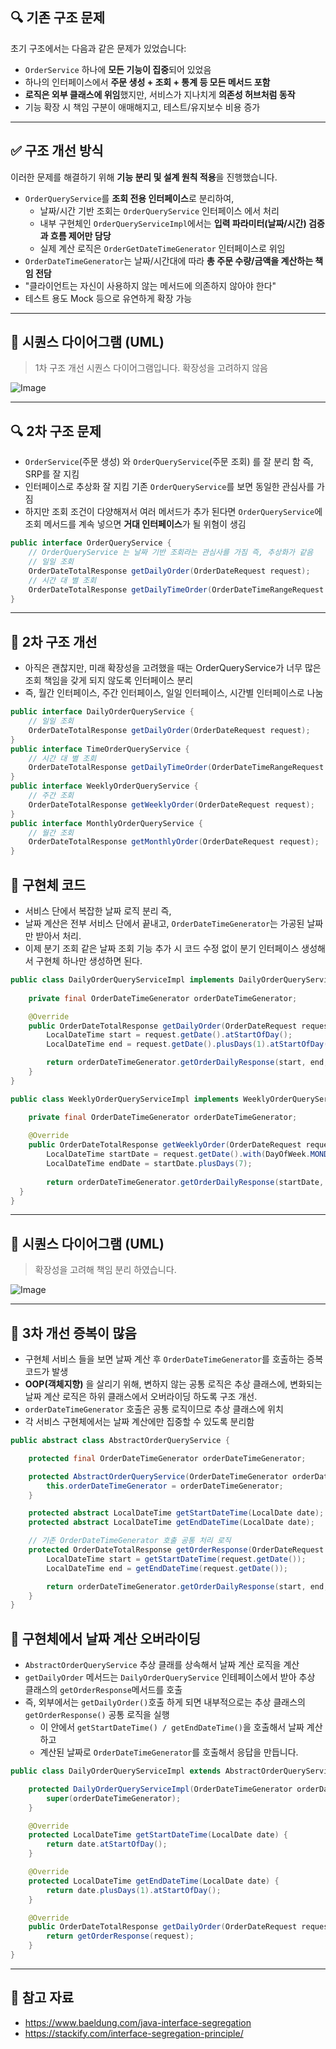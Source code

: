 ## 🔍 기존 구조 문제

초기 구조에서는 다음과 같은 문제가 있었습니다:

- `OrderService` 하나에 **모든 기능이 집중**되어 있었음
- 하나의 인터페이스에서 **주문 생성 + 조회 + 통계 등 모든 메서드 포함**
- **로직은 외부 클래스에 위임**했지만, 서비스가 지나치게 **의존성 허브처럼 동작**
- 기능 확장 시 책임 구분이 애매해지고, 테스트/유지보수 비용 증가

---
## ✅ 구조 개선 방식

이러한 문제를 해결하기 위해 **기능 분리 및 설계 원칙 적용**을 진행했습니다.

- `OrderQueryService`를 **조회 전용 인터페이스**로 분리하여,
    - 날짜/시간 기반 조회는 `OrderQueryService` 인터페이스 에서 처리
    - 내부 구현체인 `OrderQueryServiceImpl`에서는 **입력 파라미터(날짜/시간) 검증과 흐름 제어만 담당**
    - 실제 계산 로직은 `OrderGetDateTimeGenerator` 인터페이스로 위임
- `OrderDateTimeGenerator`는 날짜/시간대에 따라 **총 주문 수량/금액을 계산하는 책임 전담**
- "클라이언트는 자신이 사용하지 않는 메서드에 의존하지 않아야 한다"
- 테스트 용도 Mock 등으로 유연하게 확장 가능

---
## 📘 시퀀스 다이어그램 (UML)
> 1차 구조 개선 시퀀스 다이어그램입니다. 확장성을 고려하지 않음

![Image](https://github.com/user-attachments/assets/ff5c1f4a-58db-4644-b8b1-1622be5692f8)

---
## 🔍 2차 구조 문제
- `OrderService`(주문 생성) 와 `OrderQueryService`(주문 조회) 를 잘 분리 함 즉, SRP를 잘 지킴
- 인터페이스로 추상화 잘 지킴 기존 `OrderQueryService`를 보면 동일한 관심사를 가짐
- 하지만 조회 조건이 다양해져서 여러 메서드가 추가 된다면 `OrderQueryService`에 조회 메서드를 계속 넣으면 **거대 인터페이스**가 될 위혐이 생김
```java
public interface OrderQueryService {
    // OrderQueryService 는 날짜 기반 조회라는 관심사를 가짐 즉, 추상화가 같음
    // 일일 조회
    OrderDateTotalResponse getDailyOrder(OrderDateRequest request);
    // 시간 대 별 조회
    OrderDateTotalResponse getDailyTimeOrder(OrderDateTimeRangeRequest request);
}
```

---
## 💊 2차 구조 개선

- 아직은 괜찮지만, 미래 확장성을 고려했을 때는 OrderQueryService가 너무 많은 조회 책임을 갖게 되지 않도록 인터페이스 분리
- 즉, 월간 인터페이스, 주간 인터페이스, 일일 인터페이스, 시간별 인터페이스로 나눔
```java
public interface DailyOrderQueryService { 
    // 일일 조회
    OrderDateTotalResponse getDailyOrder(OrderDateRequest request);
}
public interface TimeOrderQueryService {
    // 시간 대 별 조회
    OrderDateTotalResponse getDailyTimeOrder(OrderDateTimeRangeRequest request);
}
public interface WeeklyOrderQueryService {
    // 주간 조회
    OrderDateTotalResponse getWeeklyOrder(OrderDateRequest request);
}
public interface MonthlyOrderQueryService {
    // 월간 조회
    OrderDateTotalResponse getMonthlyOrder(OrderDateRequest request);
}
```

## 🧠 구현체 코드

- 서비스 단에서 복잡한 날짜 로직 분리 즉,
- 날짜 계산은 전부 서비스 단에서 끝내고, `OrderDateTimeGenerator`는 가공된 날짜만 받아서 처리.
- 이제 분기 조회 같은 날짜 조회 기능 추가 시 코드 수정 없이 분기 인터페이스 생성해서 구현체 하나만 생성하면 된다.

```java
public class DailyOrderQueryServiceImpl implements DailyOrderQueryService{
    
    private final OrderDateTimeGenerator orderDateTimeGenerator;

    @Override
    public OrderDateTotalResponse getDailyOrder(OrderDateRequest request) {
        LocalDateTime start = request.getDate().atStartOfDay();
        LocalDateTime end = request.getDate().plusDays(1).atStartOfDay();

        return orderDateTimeGenerator.getOrderDailyResponse(start, end, request.getDate());
    }
}

public class WeeklyOrderQueryServiceImpl implements WeeklyOrderQueryService {

    private final OrderDateTimeGenerator orderDateTimeGenerator;
  
    @Override
    public OrderDateTotalResponse getWeeklyOrder(OrderDateRequest request) {
        LocalDateTime startDate = request.getDate().with(DayOfWeek.MONDAY).atStartOfDay();
        LocalDateTime endDate = startDate.plusDays(7);
    
        return orderDateTimeGenerator.getOrderDailyResponse(startDate, endDate, request.getDate());
  }
}
```

---

## 📘 시퀀스 다이어그램 (UML)
> 확장성을 고려해 책임 분리 하였습니다.

![Image](https://github.com/user-attachments/assets/2c6d388a-1e42-4a20-b5d1-eba17bed1e4d)

---

## 📢 3차 개선 증복이 많음

- 구현체 서비스 들을 보면 날짜 계산 후 `OrderDateTimeGenerator`를 호출하는 증복 코드가 발생
- **OOP(객체지향)** 을 살리기 위해, 변하지 않는 공통 로직은 추상 클래스에, 변화되는 날짜 계산 로직은 하위 클래스에서 오버라이딩 하도록 구조 개선.
- `orderDateTimeGenerator` 호출은 공통 로직이므로 추상 클래스에 위치
- 각 서비스 구현체에서는 날짜 계산에만 집중할 수 있도록 분리함

```java
public abstract class AbstractOrderQueryService {

    protected final OrderDateTimeGenerator orderDateTimeGenerator;

    protected AbstractOrderQueryService(OrderDateTimeGenerator orderDateTimeGenerator) {
        this.orderDateTimeGenerator = orderDateTimeGenerator;
    }

    protected abstract LocalDateTime getStartDateTime(LocalDate date);
    protected abstract LocalDateTime getEndDateTime(LocalDate date);

    // 기존 OrderDateTimeGenerator 호출 공통 처리 로직
    protected OrderDateTotalResponse getOrderResponse(OrderDateRequest request) {
        LocalDateTime start = getStartDateTime(request.getDate());
        LocalDateTime end = getEndDateTime(request.getDate());

        return orderDateTimeGenerator.getOrderDailyResponse(start, end, request.getDate());
    }
}
```

##	📆 구현체에서 날짜 계산 오버라이딩

- `AbstractOrderQueryService` 추상 클래를 상속해서 날짜 계산 로직을 계산
- `getDailyOrder` 메서드는 `DailyOrderQueryService` 인테페이스에서 받아 추상 클래스의 `getOrderResponse`메서드를 호출
- 즉, 외부에서는 `getDailyOrder()`호출 하게 되면 내부적으로는 추상 클래스의 `getOrderResponse()` 공통 로직을 실행 
  - 이 안에서 `getStartDateTime() / getEndDateTime()`을 호출해서 날짜 계산하고
  - 계산된 날짜로 `OrderDateTimeGenerator`를 호출해서 응답을 만듭니다.

```java
public class DailyOrderQueryServiceImpl extends AbstractOrderQueryService implements DailyOrderQueryService{

    protected DailyOrderQueryServiceImpl(OrderDateTimeGenerator orderDateTimeGenerator) {
        super(orderDateTimeGenerator);
    }

    @Override
    protected LocalDateTime getStartDateTime(LocalDate date) {
        return date.atStartOfDay();
    }

    @Override
    protected LocalDateTime getEndDateTime(LocalDate date) {
        return date.plusDays(1).atStartOfDay();
    }

    @Override
    public OrderDateTotalResponse getDailyOrder(OrderDateRequest request) {
        return getOrderResponse(request);
    }
}
```



---
## 📒 참고 자료
- https://www.baeldung.com/java-interface-segregation
- https://stackify.com/interface-segregation-principle/
